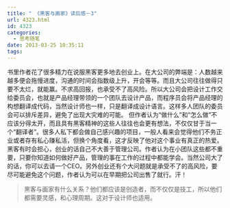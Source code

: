 ```yaml
---
title: " 《黑客与画家》读后感－3"
url: 4323.html
id: 4323
categories:
  - 思考随笔
date: 2013-03-25 10:35:11
tags:
---
```


书里作者花了很多精力在说服黑客更多地去创业上。在大公司的弊端是：人数越来越多便会拖慢进度，沟通的时间会指数级上升，开会等等。而且大公司往往做得只要不太烂，就能赢。不求高回报，也承受不了高风险。所以大公司会把设计工作交给委员会，也就是产品经理带领的一个团队去设计产品，而程序员会将产品经理的构想翻译成代码，当然设计师也一样，只是翻译成设计语言。这样多人团队的委员会可以排斥差异，避免了出现大灾难的可能。 但作者认为“做什么”和“怎么做”不应该分得太开，而且具有黑客精神的这些人往往也会更有想法，不仅仅甘于当一个“翻译者”。很多人私下都会做自己感兴趣的项目，一般人看来会觉得他们不务正业或者存有私心赚私活，但换个角度看，这才反映了他对这个事业有真正的热爱。 黑客有时会担心，创业的话自己不大善于管理公司。作者认为在小团队这些都不重要，只要你知道如何做好产品，管理的事在工作的过程中都能学会。当然公司大了的话，你可以去请一个CEO。另外创业还有个大问题就是承受不了的高风险，要尽可能避免这个问题，作者认为可以在早期把公司出售了就行。汗！

> 黑客与画家有什么关系？他们都应该是创造者，而不仅仅是技工，所以他们都需要灵感，和心理周期。这对于设计师也适用。